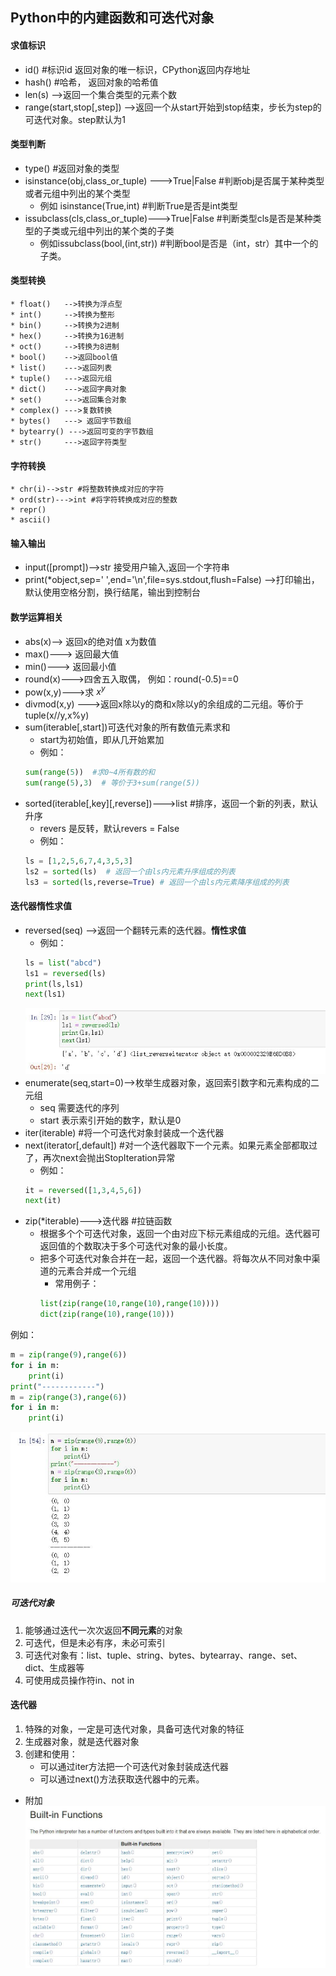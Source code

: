 ## Python中的内建函数和可迭代对象
#### 求值标识
* id() #标识id 返回对象的唯一标识，CPython返回内存地址
* hash() #哈希， 返回对象的哈希值
* len(s) -->返回一个集合类型的元素个数
* range(start,stop[,step]) -->返回一个从start开始到stop结束，步长为step的可迭代对象。step默认为1
#### 类型判断
* type() #返回对象的类型
* isinstance(obj,class_or_tuple) --->True|False #判断obj是否属于某种类型或者元组中列出的某个类型
    * 例如 isinstance(True,int) #判断True是否是int类型
* issubclass(cls,class_or_tuple)--->True|False #判断类型cls是否是某种类型的子类或元组中列出的某个类的子类
    * 例如issubclass(bool,(int,str)) #判断bool是否是（int，str）其中一个的子类。
#### 类型转换 
    * float()   -->转换为浮点型
    * int()     -->转换为整形
    * bin()     -->转换为2进制
    * hex()     -->转换为16进制
    * oct()     -->转换为8进制
    * bool()    -->返回bool值
    * list()    --->返回列表
    * tuple()   --->返回元组
    * dict()    --->返回字典对象
    * set()     --->返回集合对象
    * complex() --->复数转换
    * bytes()   ---> 返回字节数组
    * bytearry() --->返回可变的字节数组
    * str()     --->返回字符类型
#### 字符转换
    * chr(i)-->str #将整数转换成对应的字符
    * ord(str)--->int #将字符转换成对应的整数
    * repr()
    * ascii()
#### 输入输出
* input([prompt])-->str 接受用户输入,返回一个字符串
* print(*object,sep=' ',end='\n',file=sys.stdout,flush=False) -->打印输出，默认使用空格分割，换行结尾，输出到控制台  
#### 数学运算相关
* abs(x)--> 返回x的绝对值 x为数值
* max()---> 返回最大值
* min()---> 返回最小值
* round(x)--->四舍五入取偶， 例如：round(-0.5)==0
* pow(x,y)--->求 $x^y$
* divmod(x,y) --->返回x除以y的商和x除以y的余组成的二元组。等价于tuple(x//y,x%y)
* sum(iterable[,start])可迭代对象的所有数值元素求和
    * start为初始值，即从几开始累加
    * 例如：
    ````python
    sum(range(5))  #求0~4所有数的和
    sum(range(5),3)  # 等价于3+sum(range(5))
    ```` 
* sorted(iterable[,key][,reverse])--->list  #排序，返回一个新的列表，默认升序
    * revers 是反转，默认revers = False
    * 例如：
    ````python
    ls = [1,2,5,6,7,4,3,5,3]
    ls2 = sorted(ls)  # 返回一个由ls内元素升序组成的列表
    ls3 = sorted(ls,reverse=True) # 返回一个由ls内元素降序组成的列表
    ````
#### 迭代器惰性求值
* reversed(seq) -->返回一个翻转元素的迭代器。**惰性求值**
    * 例如：
    ````python
    ls = list("abcd")
    ls1 = reversed(ls)
    print(ls,ls1)
    next(ls1)
    ````  
    ![buitinfun002](../img/buitinfun002.jpg)  
* enumerate(seq,start=0)-->枚举生成器对象，返回索引数字和元素构成的二元组
    * seq 需要迭代的序列
    * start 表示索引开始的数字，默认是0 
* iter(iterable) #将一个可迭代对象封装成一个迭代器
* next(iterator[,default])  #对一个迭代器取下一个元素。如果元素全部都取过了，再次next会抛出StopIteration异常
    * 例如：
    ````python
    it = reversed([1,3,4,5,6])
    next(it)
    ````  
* zip(*iterable)--->迭代器  #拉链函数 
    * 根据多个个可迭代对象，返回一个由对应下标元素组成的元组。迭代器可返回值的个数取决于多个可迭代对象的最小长度。
    * 把多个可迭代对象合并在一起，返回一个迭代器。将每次从不同对象中渠道的元素合并成一个元组
        * 常用例子：
        ````python
        list(zip(range(10,range(10),range(10))))
        dict(zip(range(10),range(10)))
        ````
例如：
````python
m = zip(range(9),range(6))
for i in m:
    print(i)
print("------------")
m = zip(range(3),range(6))
for i in m:
    print(i)
````  
![buitinfun003](../img/buitinfun003.jpg)
##### 可迭代对象
1. 能够通过迭代一次次返回**不同元素**的对象
2. 可迭代，但是未必有序，未必可索引
3. 可迭代对象有：list、tuple、string、bytes、bytearray、range、set、dict、生成器等
4. 可使用成员操作符in、not in
#### 迭代器
1. 特殊的对象，一定是可迭代对象，具备可迭代对象的特征
2. 生成器对象，就是迭代器对象
3. 创建和使用：
    * 可以通过iter方法把一个可迭代对象封装成迭代器
    * 可以通过next()方法获取迭代器中的元素。

* 附加
![buitinfun001](../img/buitinfun001.jpg)